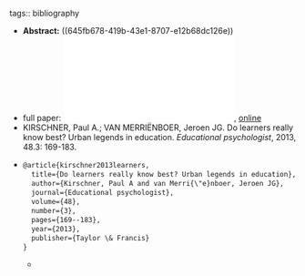 tags:: bibliography

- **Abstract:** ((645fb678-419b-43e1-8707-e12b68dc126e))
- full paper: ![local copy](../assets/Do_Learners_1683994218234_0.pdf), [online](http://lexiconic.net/pedagogy/Do_Learners.pdf)
- KIRSCHNER, Paul A.; VAN MERRIËNBOER, Jeroen JG. Do learners really know best? Urban legends in education. *Educational psychologist*, 2013, 48.3: 169-183.
- ```
  @article{kirschner2013learners,
    title={Do learners really know best? Urban legends in education},
    author={Kirschner, Paul A and van Merri{\"e}nboer, Jeroen JG},
    journal={Educational psychologist},
    volume={48},
    number={3},
    pages={169--183},
    year={2013},
    publisher={Taylor \& Francis}
  }
  ```
	-
